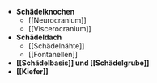 ---
---
- **Schädelknochen**
	- [[Neurocranium]]
	- [[Viscerocranium]]
- **Schädeldach**
	- [[Schädelnähte]]
	- [[Fontanellen]]
- **[[Schädelbasis]] und [[Schädelgrube]]**
- **[[Kiefer]]**